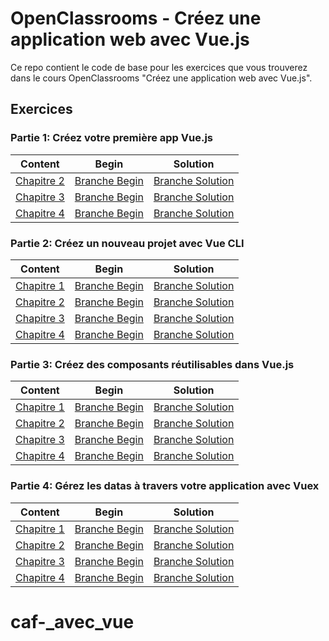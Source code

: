# OpenClassrooms - Créez une application web avec Vue.js

Ce repo contient le code de base pour les exercices que vous trouverez dans le cours OpenClassrooms "Créez une application web avec Vue.js".

## Exercices

### Partie 1: Créez votre première app Vue.js

| Content                                                                                                                                                                 | Begin                                                                          | Solution                                                                             |
| ----------------------------------------------------------------------------------------------------------------------------------------------------------------------- | ------------------------------------------------------------------------------ | ------------------------------------------------------------------------------------ |
| [Chapitre 2](https://openclassrooms.com/fr/courses/6390311-creez-une-application-web-avec-vue-js/6907296-creez-votre-premiere-application-vue-js)                       | [Branche Begin](https://github.com/amandinelemoult2109/Vue-fr/tree/P1C2-Begin) | [Branche Solution](https://github.com/amandinelemoult2109/Vue-fr/tree/P1C2-Solution) |
| [Chapitre 3](https://openclassrooms.com/fr/courses/6390311-creez-une-application-web-avec-vue-js/6861941-stockez-et-gerez-des-donnees)                                  | [Branche Begin](https://github.com/amandinelemoult2109/Vue-fr/tree/P1C3-Begin) | [Branche Solution](https://github.com/amandinelemoult2109/Vue-fr/tree/P1C3-Solution) |
| [Chapitre 4](https://openclassrooms.com/fr/courses/6390311-creez-une-application-web-avec-vue-js/6862376-utilisez-les-directives-vue-pour-gerer-des-problemes-courants) | [Branche Begin](https://github.com/amandinelemoult2109/Vue-fr/tree/P1C4-Begin) | [Branche Solution](https://github.com/amandinelemoult2109/Vue-fr/tree/P1C4-Solution) |

### Partie 2: Créez un nouveau projet avec Vue CLI

| Content                                                                                                                                                                | Begin                                                                          | Solution                                                                             |
| ---------------------------------------------------------------------------------------------------------------------------------------------------------------------- | ------------------------------------------------------------------------------ | ------------------------------------------------------------------------------------ |
| [Chapitre 1](https://openclassrooms.com/fr/courses/6390311-creez-une-application-web-avec-vue-js/6862871-creez-un-nouveau-projet-avec-vue-cli)                         | [Branche Begin](https://github.com/amandinelemoult2109/Vue-fr/tree/P2C1-Begin) | [Branche Solution](https://github.com/amandinelemoult2109/Vue-fr/tree/P2C1-Solution) |
| [Chapitre 2](https://openclassrooms.com/fr/courses/6390311-creez-une-application-web-avec-vue-js/6863196-facilitez-la-maintenance-grace-aux-composants-monofichiers)   | [Branche Begin](https://github.com/amandinelemoult2109/Vue-fr/tree/P2C2-Begin) | [Branche Solution](https://github.com/amandinelemoult2109/Vue-fr/tree/P2C2-Solution) |
| [Chapitre 3](https://openclassrooms.com/fr/courses/6390311-creez-une-application-web-avec-vue-js/6863526-gerez-la-navigation-de-votre-application-avec-le-routeur-vue) | [Branche Begin](https://github.com/amandinelemoult2109/Vue-fr/tree/P2C3-Begin) | [Branche Solution](https://github.com/amandinelemoult2109/Vue-fr/tree/P2C3-Solution) |
| [Chapitre 4](https://openclassrooms.com/fr/courses/6390311-creez-une-application-web-avec-vue-js/6863766-determinez-quand-votre-code-doit-s-executer)                  | [Branche Begin](https://github.com/amandinelemoult2109/Vue-fr/tree/P2C4-Begin) | [Branche Solution](https://github.com/amandinelemoult2109/Vue-fr/tree/P2C4-Solution) |

### Partie 3: Créez des composants réutilisables dans Vue.js

| Content                                                                                                                                                         | Begin                                                                          | Solution                                                                             |
| --------------------------------------------------------------------------------------------------------------------------------------------------------------- | ------------------------------------------------------------------------------ | ------------------------------------------------------------------------------------ |
| [Chapitre 1](https://openclassrooms.com/fr/courses/6390311-creez-une-application-web-avec-vue-js/6864346-gerez-les-styles-de-votre-application)                 | [Branche Begin](https://github.com/amandinelemoult2109/Vue-fr/tree/P3C1-Begin) | [Branche Solution](https://github.com/amandinelemoult2109/Vue-fr/tree/P3C1-Solution) |
| [Chapitre 2](https://openclassrooms.com/fr/courses/6390311-creez-une-application-web-avec-vue-js/6864701-passez-des-datas-entre-les-composants)                 | [Branche Begin](https://github.com/amandinelemoult2109/Vue-fr/tree/P3C2-Begin) | [Branche Solution](https://github.com/amandinelemoult2109/Vue-fr/tree/P3C2-Solution) |
| [Chapitre 3](https://openclassrooms.com/fr/courses/6390311-creez-une-application-web-avec-vue-js/6864936-emettez-des-evenements-vers-des-composants-parents)    | [Branche Begin](https://github.com/amandinelemoult2109/Vue-fr/tree/P3C3-Begin) | [Branche Solution](https://github.com/amandinelemoult2109/Vue-fr/tree/P3C3-Solution) |
| [Chapitre 4](https://openclassrooms.com/fr/courses/6390311-creez-une-application-web-avec-vue-js/6865121-creez-des-composants-flexibles-en-utilisant-les-slots) | [Branche Begin](https://github.com/amandinelemoult2109/Vue-fr/tree/P3C4-Begin) | [Branche Solution](https://github.com/amandinelemoult2109/Vue-fr/tree/P3C4-Solution) |

### Partie 4: Gérez les datas à travers votre application avec Vuex

| Content                                                                                                                                             | Begin                                                                          | Solution                                                                             |
| --------------------------------------------------------------------------------------------------------------------------------------------------- | ------------------------------------------------------------------------------ | ------------------------------------------------------------------------------------ |
| [Chapitre 1](https://openclassrooms.com/fr/courses/6390311-creez-une-application-web-avec-vue-js/6865336-decouvrez-le-principe-de-state-management) | [Branche Begin](https://github.com/amandinelemoult2109/Vue-fr/tree/P4C1-Begin) | [Branche Solution](https://github.com/amandinelemoult2109/Vue-fr/tree/P4C1-Solution) |
| [Chapitre 2](https://openclassrooms.com/fr/courses/6390311-creez-une-application-web-avec-vue-js/6869761-creez-un-data-store-centralise-avec-vuex)  | [Branche Begin](https://github.com/amandinelemoult2109/Vue-fr/tree/P4C2-Begin) | [Branche Solution](https://github.com/amandinelemoult2109/Vue-fr/tree/P4C2-Solution) |
| [Chapitre 3](https://openclassrooms.com/fr/courses/6390311-creez-une-application-web-avec-vue-js/6870051-recuperez-des-donnees-depuis-vuex)         | [Branche Begin](https://github.com/amandinelemoult2109/Vue-fr/tree/P4C3-Begin) | [Branche Solution](https://github.com/amandinelemoult2109/Vue-fr/tree/P4C3-Solution) |
| [Chapitre 4](https://openclassrooms.com/fr/courses/6390311-creez-une-application-web-avec-vue-js/6870776-modifiez-vos-donnees-dans-vuex)            | [Branche Begin](https://github.com/amandinelemoult2109/Vue-fr/tree/P4C4-Begin) | [Branche Solution](https://github.com/amandinelemoult2109/Vue-fr/tree/P4C4-Solution) |
# caf-_avec_vue
